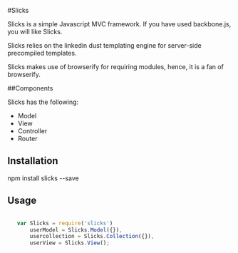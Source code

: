 #Slicks

Slicks is a simple Javascript MVC framework. If you have used backbone.js, you will like Slicks.

Slicks relies on the linkedin dust templating engine for server-side precompiled templates.

Slicks makes use of browserify for requiring modules, hence, it is a fan of browserify.

##Components

Slicks has the following:

* Model
* View
* Controller
* Router

## Installation

  npm install slicks --save

## Usage
```javascript

   var Slicks = require('slicks')
       userModel = Slicks.Model({}),
       usercollection = Slicks.Collection({}),
       userView = Slicks.View();
````
